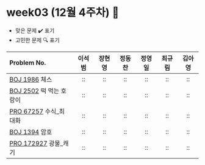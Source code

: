 
# week03 (12월 4주차) :pencil:

- 맞은 문제 :heavy_check_mark: 표기
- 고민한 문제 :mag: 표기


| Problem No.                                                                              | 이석범 | 장현영 | 정동찬 | 정영일 | 최규림 | 김아영 |
| :--------------------------------------------------------------------------------------- | :----: | :----: | :----: | :----: | :----: | :----: |
| [BOJ 1986](https://www.acmicpc.net/problem/1986) 체스                                    |   ::   |   ::   |   ::   |   ::   |   ::   |   ::   |
| [BOJ 2502](https://www.acmicpc.net/problem/2502) 떡 먹는 호랑이                          |   ::   |   ::   |   ::   |   ::   |   ::   |   ::   |
| [PRO 67257](https://school.programmers.co.kr/learn/courses/30/lessons/67257) 수식_최대화 |   ::   |   ::   |   ::   |   ::   |   ::   |   ::   |
| [BOJ 1394](https://www.acmicpc.net/problem/1394) 암호                                    |   ::   |   ::   |   ::   |   ::   |   ::   |   ::   |
| [PRO 172927](https://school.programmers.co.kr/learn/courses/30/lessons/172927) 광물_캐기 |   ::   |   ::   |   ::   |   ::   |   ::   |   ::   |